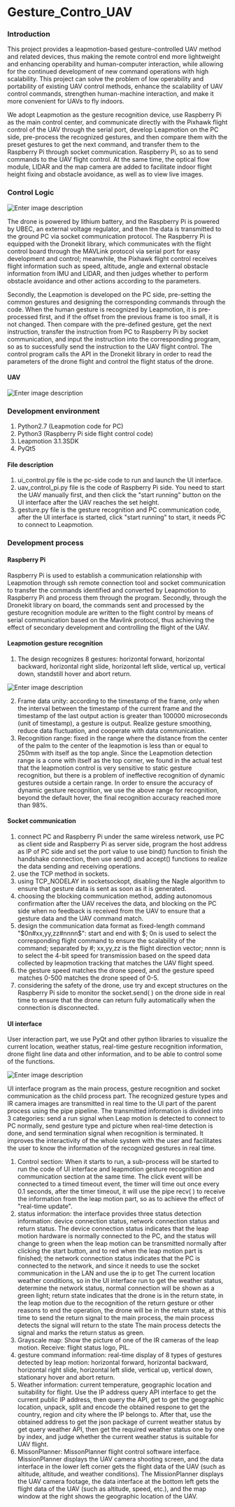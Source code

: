 # Gesture_Contro_UAV

### Introduction
This project provides a leapmotion-based gesture-controlled UAV method and related devices, thus making the remote control end more lightweight and enhancing operability and human-computer interaction, while allowing for the continued development of new command operations with high scalability. This project can solve the problem of low operability and portability of existing UAV control methods, enhance the scalability of UAV control commands, strengthen human-machine interaction, and make it more convenient for UAVs to fly indoors.

We adopt Leapmotion as the gesture recognition device, use Raspberry Pi as the main control center, and communicate directly with the Pixhawk flight control of the UAV through the serial port, develop Leapmotion on the PC side, pre-process the recognized gestures, and then compare them with the preset gestures to get the next command, and transfer them to the Raspberry Pi through socket communication. Raspberry Pi, so as to send commands to the UAV flight control. At the same time, the optical flow module, LIDAR and the map camera are added to facilitate indoor flight height fixing and obstacle avoidance, as well as to view live images.

### Control Logic
![Enter image description](ReadmeImg/1-1.png)

The drone is powered by lithium battery, and the Raspberry Pi is powered by UBEC, an external voltage regulator, and then the data is transmitted to the ground PC via socket communication protocol. The Raspberry Pi is equipped with the Dronekit library, which communicates with the flight control board through the MAVLink protocol via serial port for easy development and control; meanwhile, the Pixhawk flight control receives flight information such as speed, altitude, angle and external obstacle information from IMU and LIDAR, and then judges whether to perform obstacle avoidance and other actions according to the parameters.

Secondly, the Leapmotion is developed on the PC side, pre-setting the common gestures and designing the corresponding commands through the code. When the human gesture is recognized by Leapmotion, it is pre-processed first, and if the offset from the previous frame is too small, it is not changed. Then compare with the pre-defined gesture, get the next instruction, transfer the instruction from PC to Raspberry Pi by socket communication, and input the instruction into the corresponding program, so as to successfully send the instruction to the UAV flight control. The control program calls the API in the Dronekit library in order to read the parameters of the drone flight and control the flight status of the drone.

#### UAV

![Enter image description](ReadmeImg/4.png)

### Development environment
1.  Python2.7 (Leapmotion code for PC)
2.  Python3 (Raspberry Pi side flight control code)
3.  Leapmotion 3.1.3SDK
4.  PyQt5

#### File description
1.  ui_control.py file is the pc-side code to run and launch the UI interface.
2.  uav_control_pi.py file is the code of Raspberry Pi side. You need to start the UAV manually first, and then click the "start running" button on the UI interface after the UAV reaches the set height.
3.  gesture.py file is the gesture recognition and PC communication code, after the UI interface is started, click "start running" to start, it needs PC to connect to Leapmotion.

### Development process

#### Raspberry Pi

Raspberry Pi is used to establish a communication relationship with Leapmotion through ssh remote connection tool and socket communication to transfer the commands identified and converted by Leapmotion to Raspberry Pi and process them through the program. Secondly, through the Dronekit library on board, the commands sent and processed by the gesture recognition module are written to the flight control by means of serial communication based on the Mavlink protocol, thus achieving the effect of secondary development and controlling the flight of the UAV.

#### Leapmotion gesture recognition

1.  The design recognizes 8 gestures: horizontal forward, horizontal backward, horizontal right slide, horizontal left slide, vertical up, vertical down, standstill hover and abort return.

![Enter image description](ReadmeImg/2-1.png)

2.  Frame data unity: according to the timestamp of the frame, only when the interval between the timestamp of the current frame and the timestamp of the last output action is greater than 100000 microseconds (unit of timestamp), a gesture is output. Realize gesture smoothing, reduce data fluctuation, and cooperate with data communication.
3.  Recognition range: fixed in the range where the distance from the center of the palm to the center of the leapmotion is less than or equal to 250mm with itself as the top angle. Since the Leapmotion detection range is a cone with itself as the top corner, we found in the actual test that the leapmotion control is very sensitive to static gesture recognition, but there is a problem of ineffective recognition of dynamic gestures outside a certain range. In order to ensure the accuracy of dynamic gesture recognition, we use the above range for recognition, beyond the default hover, the final recognition accuracy reached more than 98%.

#### Socket communication
1.  connect PC and Raspberry Pi under the same wireless network, use PC as client side and Raspberry Pi as server side, program the host address as IP of PC side and set the port value to use bind() function to finish the handshake connection, then use send() and accept() functions to realize the data sending and receiving operations.
2.  use the TCP method in sockets.
3.  using TCP_NODELAY in socketsockopt, disabling the Nagle algorithm to ensure that gesture data is sent as soon as it is generated.
4.  choosing the blocking communication method, adding autonomous confirmation after the UAV receives the data, and blocking on the PC side when no feedback is received from the UAV to ensure that a gesture data and the UAV command match.
5.  design the communication data format as fixed-length command "$0n#xx,yy,zz#nnnn$": start and end with $; 0n is used to select the corresponding flight command to ensure the scalability of the command; separated by #; xx,yy,zz is the flight direction vector; nnnn is to select the 4-bit speed for transmission based on the speed data collected by leapmotion tracking that matches the UAV flight speed.
6.  the gesture speed matches the drone speed, and the gesture speed matches 0-500 matches the drone speed of 0-5.
7.  considering the safety of the drone, use try and except structures on the Raspberry Pi side to monitor the socket.send( ) on the drone side in real time to ensure that the drone can return fully automatically when the connection is disconnected.

#### UI interface

User interaction part, we use PyQt and other python libraries to visualize the current location, weather status, real-time gesture recognition information, drone flight line data and other information, and to be able to control some of the functions.

![Enter image description](ReadmeImg/3.png)

UI interface program as the main process, gesture recognition and socket communication as the child process part. The recognized gesture types and IR camera images are transmitted in real time to the UI part of the parent process using the pipe pipeline. The transmitted information is divided into 3 categories: send a run signal when Leap motion is detected to connect to PC normally, send gesture type and picture when real-time detection is done, and send termination signal when recognition is terminated. It improves the interactivity of the whole system with the user and facilitates the user to know the information of the recognized gestures in real time.

1.  Control section: When it starts to run, a sub-process will be started to run the code of UI interface and leapmotion gesture recognition and communication section at the same time. The click event will be connected to a timed timeout event, the timer will time out once every 0.1 seconds, after the timer timeout, it will use the pipe recv( ) to receive the information from the leap motion part, so as to achieve the effect of "real-time update".
2.  status information: the interface provides three status detection information: device connection status, network connection status and return status. The device connection status indicates that the leap motion hardware is normally connected to the PC, and the status will change to green when the leap motion can be transmitted normally after clicking the start button, and to red when the leap motion part is finished; the network connection status indicates that the PC is connected to the network, and since it needs to use the socket communication in the LAN and use the ip to get The current location weather conditions, so in the UI interface run to get the weather status, determine the network status, normal connection will be shown as a green light; return state indicates that the drone is in the return state, in the leap motion due to the recognition of the return gesture or other reasons to end the operation, the drone will be in the return state, at this time to send the return signal to the main process, the main process detects the signal will return to the state The main process detects the signal and marks the return status as green.
3.  Grayscale map: Show the picture of one of the IR cameras of the leap motion. Receive: flight status logo, PIL.
4.  gesture command information: real-time display of 8 types of gestures detected by leap motion: horizontal forward, horizontal backward, horizontal right slide, horizontal left slide, vertical up, vertical down, stationary hover and abort return.
5.  Weather information: current temperature, geographic location and suitability for flight. Use the IP address query API interface to get the current public IP address, then query the API, get to get the geographic location, unpack, split and encode the obtained respone to get the country, region and city where the IP belongs to. After that, use the obtained address to get the json package of current weather status by get query weather API, then get the required weather status one by one by index, and judge whether the current weather status is suitable for UAV flight.
6.  MissonPlanner: MissonPlanner flight control software interface. MissionPlanner displays the UAV camera shooting screen, and the data interface in the lower left corner gets the flight data of the UAV (such as altitude, altitude, and weather conditions). The MissionPlanner displays the UAV camera footage, the data interface at the bottom left gets the flight data of the UAV (such as altitude, speed, etc.), and the map window at the right shows the geographic location of the UAV.
